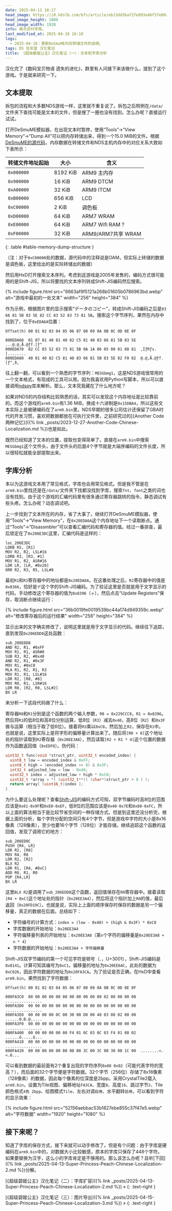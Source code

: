 ```yaml
---
date: 2025-04-11 18:17
head_image: https://i0.hdslb.com/bfs/article/eb13dd3baf2fe893e46f37e08af106c816114399.jpg
head_image_height: 1080
head_image_width: 1920
info: 再次对付字库。
last_modified_at: 2025-04-18 16:18
logs: 
  - 2025-04-18：更新DeSmuME内存转储文件的说明。
tags: DS 任天堂 汉化笔记
title: 《超级碧姬公主》汉化笔记（一）：文本和字库分析
---
```

汉化完了《数码宝贝物语 遗失的进化》，群里有人问接下来该做什么，提到了这个游戏。于是就来研究一下。

## 文本提取
拆包的流程和大多数NDS游戏一样，这里就不重复说了。拆包之后照例在`/data/`文件夹下查找可能是文本的文件，但是搜了一圈也没有找到。怎么办呢？直接运行试试。

打开DeSmuME模拟器，在出现文本时暂停，使用“Tools”→“View Memory”→“Dump All”可以把内存转储出来，得到一个15.0 MiB的文件。根据[DeSmuME的源代码](http://github.com/TASEmulators/desmume/blob/6f1a63fe894e1ff02a6c3a219f022ec14150dc99/desmume/src/debug.cpp#L289)，内存数据在转储文件和NDS主机内存中的对应关系大致如下表所示：

| 转储文件地址起始 | 大小     | 含义               |
| ---------------- | -------  | ------------------ |
| `0x000000`       | 8192 KiB | ARM9 主内存        |
| `0x900000`       |   16 KiB | ARM9 DTCM          |
| `0xA00000`       |   32 KiB | ARM9 ITCM          |
| `0xB00000`       |  656 KiB | LCD                |
| `0xC00000`       |    2 KiB | 调色板             |
| `0xD00000`       |   64 KiB | ARM7 WRAM          |
| `0xE00000`       |   64 KiB | ARM7 Wifi RAM ?    |
| `0xF00000`       |   32 KiB | ARM9/ARM7共享 WRAM |
{: .table #table-memory-dump-structure }

（注：对于`0xC00000`处的数据，源代码中的注释说是OAM，但实际上转储的数据是调色板，这里给出的是实际转储出的数据）

然后用HxD打开搜索文本序列。考虑到这游戏是2005年发售的，编码方式很可能用的是Shift-JIS，所以将要找的文本序列转成Shift-JIS编码然后搜索。

{% include figure.html src="6663af9f5121a268b01605b0786963bd.webp" alt="游戏中最初的一处文本" width="256" height="384" %}

作为示例，根据图片里的显示搜索“データのコピー”，转成Shift-JIS编码之后是`83 66 81 5B 83 5E 82 CC 83 52 83 73 81 5B`。搜索这个字节序列，果然在内存中找到了，位于`0xEDA6A`位置：

``` plaintext
Offset(h) 00 01 02 03 04 05 06 07 08 09 0A 0B 0C 0D 0E 0F

000EDA60  01 07 81 40 81 40 82 C5 81 40 83 66 81 5B 83 5E  ...@.@‚Å.@ƒf.[ƒ^
000EDA70  82 CC 83 52 83 73 81 5B 0A 1A 06 05 00 01 08 81  ‚ÌƒRƒs.[........
000EDA80  40 81 40 82 C5 81 40 83 66 81 5B 83 5E 82 F0 82  @.@‚Å.@ƒf.[ƒ^‚ð‚
```

往上翻一翻，可以看到一个熟悉的字节序列：`MESGbmg1`，这是NDS游戏很常用的一个文本格式，有现成的工具可以用。因为我喜欢用Python写脚本，所以可以直接调用[ndspy](https://github.com/RoadrunnerWMC/ndspy)库来解析。那么，文本究竟藏在了什么地方呢？

如果对NDS的内存结构比较熟悉的话，其实可以发现这个内存地址是比较靠前的。而这个游戏的`arm9.bin`有1.36 MiB，换成十六进制是`0x15DBA4`，所以这些文本实际上是被硬编码在了`arm9.bin`里。NDS早期的很多公司估计还保留了GBA时代的开发习惯，喜欢把数据都放在可执行文件里，之前研究过的[《Another Code 两种记忆》]({% link _posts/2023-12-27-Another-Code-Chinese-Localization.md %})也是如此。

既然已经知道了文本的位置，提取也变得简单了。直接在`arm9.bin`中搜索`MESGbmg1`这个文件头，由于文件头的后面4个字节就是大端序编码的文件长度，所以很轻松就能全部提取出来。

## 字库分析
本以为这游戏文本用了常见格式，字库也会用常见格式。但是我不管是在`arm9.bin`里找还是在`/data/`文件夹下找都没找到字库，搜索`fnt`、`font`之类的词也没有找到。由于这个游戏的汇编代码里有很多通过寄存器跳转的指令，静态调试有些头疼。怎么办呢？动态调试吧。

上一步找到了文本所在的内存，省了大事了。继续打开DeSmuME模拟器，使用“Tools”→“View Memory”，在`0x20EDA6A`这个内存地址下一个读取断点。通过“Tools”→“Disassmbler”可以查看汇编代码和寄存器的值。经过一番排查，最后锁定在了`0x206E3DC`这里，汇编代码是这样的：

``` plaintext
loc_206E3DC
LDRB R5, [R1]
MOV R2, R2, LSL#16
LDRB R3, [R3, #1]
MOV R1, R2, ASR#16
LDR LR, [LR, #0x20]
ORR R2, R3, R5, LSL#8
```

最初`R1`和`R3`寄存器中的地址都是`0x20EDA6A`，在这番处理之后，`R2`寄存器中的值是`0x8366`，恰好是`デ`这个字的Shift-JIS编码。为了验证这里是否就是用于文字显示的代码，手动修改这个寄存器的值为`0x8396`（`ヶ`），然后点击“Update Registers”保存，取消断点继续运行：

{% include figure.html src="36b0019fe0019539bc44a174d949359c.webp" alt="修改寄存器后的运行结果" width="256" height="384" %}

显示出来的文字确实修改了，说明这里就是用于文字显示的代码。继续往下追踪，直到发现`0x206EDD8`这处函数：

``` plaintext
sub_206EDD8
AND R2, R1, #0xFF
MOV R1, R1, ASR#8
SUB R3, R2, #0x40
AND R2, R1, #0x3F
MOV R1, #0xC0
MLA R1, R2, R1, R3
MOV R1, R1, LSL#16
LDR R2, [R0, #8]
MOV R0, R1, LSR#16
LDR R0, [R2, R0, LSL#2]
BX LR
```

来分析一下这段代码做了什么：

寄存器`R0`和`R1`分别是这个函数的两个输入参数，`R0 = 0x229CCC8`，`R1 = 0x8396`。然后将`R1`的低8位和高8位分别运算，低8位（`R3`）减去`0x40`，高8位（`R2`）和`0x3F`做与运算（相当于取了低6位）。接着将`R3`乘以`0xC0`，然后加上`R2`，保存在`R1`中。也就是说，这里实际上是将字形的偏移量计算出来了。随后将`[R0 + 8]`这个地址处的指针读取到`R2`寄存器（`0x20EE3A8`），然后读取`[R2 + R1 * 4]`这个位置的数据作为函数返回值（`0xEDF8`）。伪代码：

``` c
uint32_t func(void *struct_ptr, uint32_t encoded_index) {
  uint8_t low = encoded_index & 0xFF;
  uint8_t high = (encoded_index >> 8) & 0x3F;
  int32_t adjusted_low = low - 0x40;
  uint32_t index = adjusted_low + high * 0xC0;
  uint32_t *array = *( (uint32_t**)( (char*)struct_ptr + 8 ) );
  return array[ (uint16_t)index ];
}
```

为什么要这么处理呢？查看[Shift-JIS](https://en.wikipedia.org/wiki/Shift_JIS)的编码方式可知，双字节编码时高8位的范围应该是`0x81-0x9F`和`0xE0-0xEF`，低8位的范围应该是`0x40-0x7E`和`0x80-0xFC`，所以上面的算法相当于是比较节省空间的一种存储方式。但是到这里还没分析完，根据上面的分析，每个字符分配的空间只有4个字节，但是游戏中字符的大小是8x16像素（128像素），至少也要16个字节（128位）才能存储。继续追踪这个函数的返回值，发现了调用它的地方：

```
sub_206ED0C
PUSH {R4, LR}
LDR R2, [R0]
MOV R4, R0
LDR R2, [R2]
BLX R2
LDR R1, [R4, #0xC]
ADD R0, R1, R0
POP {R4,LR}
BX LR
```

这里`BLX R2`是调用了`sub_206EDD8`这个函数，返回值保存在`R0`寄存器中。接着读取`[R4 + 0xC]`这个地址处的指针（`0x20EE3A4`），然后将这个指针加上`R0`的值，最后返回（`0x20FD19C`）。也就是说，实际上上面的顺序保存时保存的数据是另一个偏移量，真正的数据在后面。总结如下：

- 字符编号的计算方式：`index = (low - 0x40) + (high & 0x3F) * 0xC0`
- 字库数据的开始地址：`0x20EE3A4`
- 字符偏移量列表的开始地址：`0x20EE3A8`（第`n`个字符的偏移量是`0x20EE3A8 + n * 4`）
- 字符数据的开始地址：`0x20EE3A4 + 字符偏移量`

Shift-JIS双字节编码的第一个可见字符是顿号（`、`，U+3001），Shift-JIS编码是`0x8141`。计算可知其编号为`0xC1`，偏移量的地址为`0x20EE6AC`，此处的数据为`0xC026`，因此字符数据的地址为`0x20FA3CA`。为了验证是否正确，在HxD中查看`arm9.bin`，果然找到了字符数据：

``` plaintext
Offset(h) 00 01 02 03 04 05 06 07 08 09 0A 0B 0C 0D 0E 0F

000FA3C0  00 00 00 00 00 00 00 00 00 00 08 02 00 00 00 00  ................
000FA3D0  00 00 00 00 00 00 00 00 00 00 00 00 00 00 00 00  ................
000FA3E0  00 00 00 00 0C 00 30 00 D0 00 40 03 08 02 00 00  ......0.Ð.@.....
000FA3F0  00 00 00 00 00 00 00 00 00 00 00 00 00 00 00 00  ................
000FA400  00 00 00 00 00 00 F4 01 0C 03 0C 03 F4 01 08 02  ......ô.....ô...
000FA410  00 00 00 00 00 00 00 00 00 00 00 00 00 00 00 00  ................
000FA420  00 00 00 00 00 00 00 00 3C 00 3C 00 30 00 1C 00  ........<.<.0...
```

可以看到数据的最前面有2个重复出现的字符序列`0x08 0x02`（可能代表字符的宽高？），而后面的32个字节便是字符数据。32个字节（256位）存储了8x16像素（128像素）的数据，因此每个像素的位深度是2bpp。采用CrystalTile2载入`arm9.bin`，设置为Tile视图、偏移地址`FA3CA`、宽度`8`、高度`16`、跳过字节`2`、Tile颜色格式`4色 2bpp`、绘图模式`Tile`、左右对调`启用`、水平翻转`启用`，可以看到字符的显示效果：

{% include figure.html src="52156aebbac53b1827ebe855c37f47e5.webp" alt="字符数据" width="1920" height="1080" %}

## 接下来呢？

知道了字库的保存方式，接下来就可以动手修改了。但是有个问题：由于字库是硬编码在`arm9.bin`中的，对数据大小比较敏感，原本的字库只保存了448个字符。如果要替换为汉字，这么小的字库肯定是不够用的。那么该怎么办呢？且听[下回]({% link _posts/2025-04-13-Super-Princess-Peach-Chinese-Localization-2.md %})分解。

[《超级碧姬公主》汉化笔记（二）：字库扩容]({% link _posts/2025-04-13-Super-Princess-Peach-Chinese-Localization-2.md %}) &raquo;
{: .text-right }

[《超级碧姬公主》汉化笔记（三）：图片导出]({% link _posts/2025-04-15-Super-Princess-Peach-Chinese-Localization-3.md %}) &raquo;
{: .text-right }
